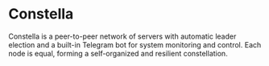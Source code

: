 # Constella
Constella is a peer-to-peer network of servers with automatic leader election and a built-in Telegram bot for system monitoring and control. Each node is equal, forming a self-organized and resilient constellation.
